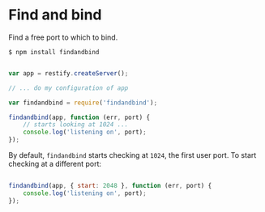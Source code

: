 # Find and bind

Find a free port to which to bind.

    $ npm install findandbind

```js

var app = restify.createServer();

// ... do my configuration of app

var findandbind = require('findandbind');

findandbind(app, function (err, port) {
    // starts looking at 1024 ...
    console.log('listening on', port);
});
```

By default, `findandbind` starts checking at `1024`, the first user port.
To start checking at a different port:

```js

findandbind(app, { start: 2048 }, function (err, port) {
    console.log('listening on', port);
});
```

